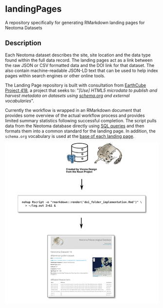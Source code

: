 # landingPages

A repository specifically for generating RMarkdown landing pages for Neotoma Datasets

## Description

Each Neotoma dataset describes the site, site location and the data type found within the full data record.  The landing pages act as a link between the raw JSON or CSV formatted data and the DOI link for that dataset.  The also contain machine-readable JSON-LD text that can be used to help index pages within search engines or other online tools.

The Landing Page repository is built with consultation from [EarthCube Project 418](https://github.com/earthcubearchitecture-project418), a project that seeks to: "*[Use] HTML5 microdata to publish and harvest metadata on datasets using [schema.org]() and external vocabularies*".

Currently the workflow is wrapped in an RMarkdown document that provides some overview of the actual workflow process and provides limited summary statistics following successful completion.  The script pulls data from the Neotoma database directly using [SQL queries](https://github.com/NeotomaDB/landingPages/tree/master/sql_queries) and then formats them into a common standard for the landing page.  In addition, the `schema.org` vocabulary is used at the [base of each landing page](https://github.com/NeotomaDB/landingPages/blob/master/static_page.Rmd).

![](resources/flowchart.svg)